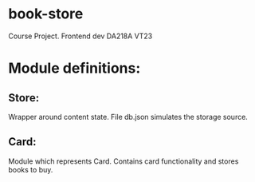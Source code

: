 # book-store
Course Project. Frontend dev DA218A VT23

# Module definitions:
## Store:
Wrapper around content state. File db.json simulates the storage source.

## Card:
Module which represents Card. Contains card functionality and stores books to buy.